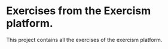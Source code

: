 # Exercises from the Exercism platform.
This project contains all the exercises of the exercism platform.

